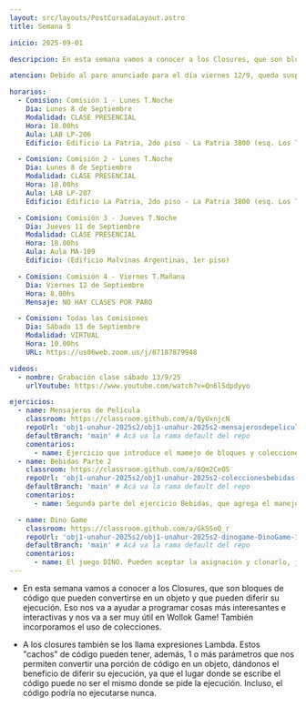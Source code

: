 ```yaml
---
layout: src/layouts/PostCursadaLayout.astro
title: Semana 5

inicio: 2025-09-01

descripcion: En esta semana vamos a conocer a los Closures, que son bloques de código que pueden convertirse en un objeto y que pueden diferir su ejecución. Eso nos va a ayudar a programar cosas más interesantes e interactivas y nos va a ser muy útil en Wollok Game! También incorporamos el uso de colecciones.

atencion: Debido al paro anunciado para el día viernes 12/9, queda suspendida la clase de esta semana de comisión 4. Estén atentos/as a las indicaciones que se darán en Discord.

horarios:
  - Comision: Comisión 1 - Lunes T.Noche
    Dia: Lunes 8 de Septiembre
    Modalidad: CLASE PRESENCIAL
    Hora: 18.00hs
    Aula: LAB LP-206
    Edificio: Edificio La Patria, 2do piso - La Patria 3800 (esq. Los Toldos)

  - Comision: Comisión 2 - Lunes T.Noche
    Dia: Lunes 8 de Septiembre
    Modalidad: CLASE PRESENCIAL
    Hora: 18.00hs
    Aula: LAB LP-207
    Edificio: Edificio La Patria, 2do piso - La Patria 3800 (esq. Los Toldos)

  - Comision: Comisión 3 - Jueves T.Noche
    Dia: Jueves 11 de Septiembre
    Modalidad: CLASE PRESENCIAL
    Hora: 18.00hs
    Aula: Aula MA-109
    Edificio: (Edificio Malvinas Argentinas, 1er piso)

  - Comision: Comisión 4 - Viernes T.Mañana
    Dia: Viernes 12 de Septiembre
    Hora: 8.00hs
    Mensaje: NO HAY CLASES POR PARO

  - Comision: Todas las Comisiones
    Dia: Sábado 13 de Septiembre
    Modalidad: VIRTUAL
    Hora: 10.00hs
    URL: https://us06web.zoom.us/j/87187879948

videos:
  - nombre: Grabación clase sábado 13/9/25
    urlYoutube: https://www.youtube.com/watch?v=Qn6lSdpdyyo

ejercicios:
  - name: Mensajeros de Película
    classroom: https://classroom.github.com/a/QyUxnjcN
    repoUrl: 'obj1-unahur-2025s2/obj1-unahur-2025s2-mensajerosdepelicula-mensajeros' # Acá va la URL del repo sin el "https://github.com/"
    defaultBranch: 'main' # Acá va la rama default del repo
    comentarios:
      - name: Ejercicio que introduce el mamejo de bloques y colecciones.
  - name: Bebidas Parte 2
    classroom: https://classroom.github.com/a/6Qm2CeO5
    repoUrl: 'obj1-unahur-2025s2/obj1-unahur-2025s2-coleccionesbebidas-coleccionesBebidas' # Acá va la URL del repo sin el "https://github.com/"
    defaultBranch: 'main' # Acá va la rama default del repo
    comentarios:
      - name: Segunda parte del ejercicio Bebidas, que agrega el manejo de bloques y colecciones.

  - name: Dino Game
    classroom: https://classroom.github.com/a/GkSSoQ_r
    repoUrl: 'obj1-unahur-2025s2/obj1-unahur-2025s2-dinogame-DinoGame-1' # Acá va la URL del repo sin el "https://github.com/"
    defaultBranch: 'main' # Acá va la rama default del repo
    comentarios:
      - name: El juego DINO. Pueden aceptar la asignación y clonarlo, jugar con el código, y programar las propuestas de trabajo!
---
```


- En esta semana vamos a conocer a los Closures, que son bloques de código que pueden convertirse en un objeto y que pueden diferir su ejecución. Eso nos va a ayudar a programar cosas más interesantes e interactivas y nos va a ser muy útil en Wollok Game! También incorporamos el uso de colecciones.

- A los closures también se los llama expresiones Lambda. Estos "cachos" de código pueden tener, además, 1 o más parámetros que nos permiten convertir una porción de código en un objeto, dándonos el beneficio de diferir su ejecución, ya que el lugar donde se escribe el código puede no ser el mismo donde se pide la ejecución. Incluso, el código podría no ejecutarse nunca.
